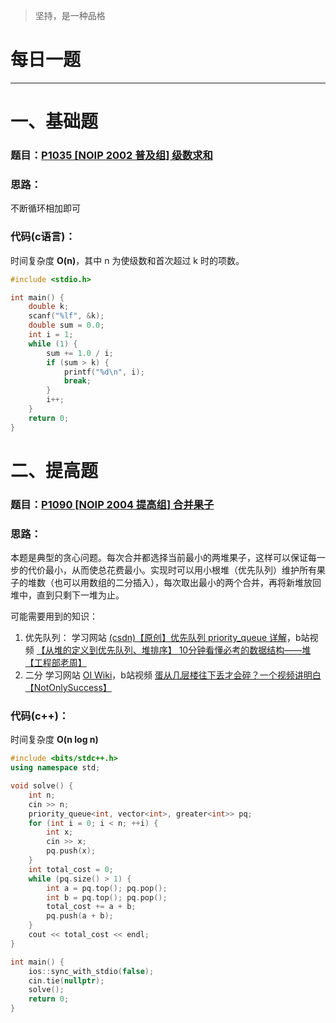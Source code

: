 >坚持，是一种品格

# 每日一题
---


# 一、基础题
### 题目：[P1035 [NOIP 2002 普及组] 级数求和](https://www.luogu.com.cn/problem/P1035)
### 思路：
不断循环相加即可
### 代码(c语言)：
时间复杂度 **O(n)**，其中 n 为使级数和首次超过 k 时的项数。
```c
#include <stdio.h>

int main() {
    double k;
    scanf("%lf", &k);
    double sum = 0.0;
    int i = 1;
    while (1) {
        sum += 1.0 / i;
        if (sum > k) {
            printf("%d\n", i);
            break;
        }
        i++;
    }
    return 0;
}
```

# 二、提高题
### 题目：[P1090 [NOIP 2004 提高组] 合并果子](https://www.luogu.com.cn/problem/P1090)
### 思路：
本题是典型的贪心问题。每次合并都选择当前最小的两堆果子，这样可以保证每一步的代价最小，从而使总花费最小。实现时可以用小根堆（优先队列）维护所有果子的堆数（也可以用数组的二分插入），每次取出最小的两个合并，再将新堆放回堆中，直到只剩下一堆为止。

可能需要用到的知识：
1. 优先队列：
学习网站 [(csdn)【原创】优先队列 priority_queue 详解](https://blog.csdn.net/c20182030/article/details/70757660)，b站视频 [【从堆的定义到优先队列、堆排序】 10分钟看懂必考的数据结构——堆【工程部老周】](https://www.bilibili.com/video/BV1AF411G7cA/?spm_id_from=333.337.search-card.all.click&vd_source=933c136d6897dbf20ff125fb1209208f)
2. 二分
学习网站 [OI Wiki](https://oi-wiki.org/basic/binary/)，b站视频 [蛋从几层楼往下丢才会碎？一个视频讲明白【NotOnlySuccess】](https://www.bilibili.com/video/BV1DzXzYPEYT/?spm_id_from=333.337.search-card.all.click&vd_source=933c136d6897dbf20ff125fb1209208f) 

### 代码(c++)：
时间复杂度 **O(n log n)**

```cpp
#include <bits/stdc++.h>
using namespace std;

void solve() {
    int n;
    cin >> n;
    priority_queue<int, vector<int>, greater<int>> pq;
    for (int i = 0; i < n; ++i) {
        int x;
        cin >> x;
        pq.push(x);
    }
    int total_cost = 0;
    while (pq.size() > 1) {
        int a = pq.top(); pq.pop();
        int b = pq.top(); pq.pop();
        total_cost += a + b;
        pq.push(a + b);
    }
    cout << total_cost << endl;
}

int main() {
    ios::sync_with_stdio(false);
    cin.tie(nullptr);
    solve();
    return 0;
}
```



